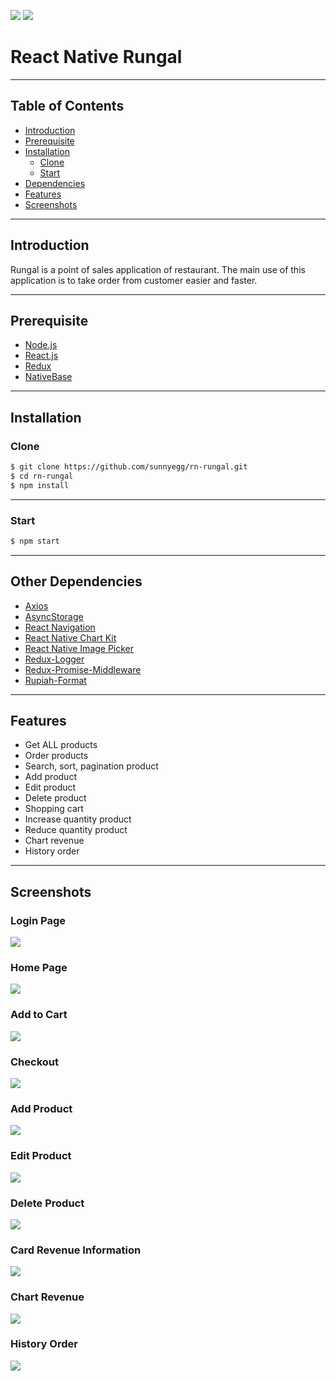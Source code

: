![](https://img.shields.io/badge/Dependencies-React-blue.svg)
![](https://img.shields.io/badge/Storage-Surge-sucess.svg)

# React Native Rungal

<!-- [rungal-app-surge.sh](http://rungal-app.surge.sh) -->

---

## Table of Contents

- [Introduction](#introduction)
- [Prerequisite](#prerequisite)
- [Installation](#installation)
  - [Clone](#clone)
  - [Start](#start)
- [Dependencies](#other-dependencies)
- [Features](#features)
- [Screenshots](#screenshots)

---

## Introduction

Rungal is a point of sales application of restaurant. The main use of this application is to take order from customer easier and faster.

---

## Prerequisite

- [Node.js](https://nodejs.org/en/)
- [React.js](https://facebook.github.io/react-native/)
- [Redux](https://react-redux.js.org/)
- [NativeBase](https://nativebase.io/)

---

## Installation

### Clone

```bash
$ git clone https://github.com/sunnyegg/rn-rungal.git
$ cd rn-rungal
$ npm install
```

---

### Start

```bash
$ npm start
```

---

## Other Dependencies

- [Axios](https://www.npmjs.com/package/axios)
- [AsyncStorage](https://facebook.github.io/react-native/docs/asyncstorage)
- [React Navigation](https://reactnavigation.org/)
- [React Native Chart Kit](https://www.npmjs.com/package/react-native-chart-kit)
- [React Native Image Picker](https://github.com/react-native-community/react-native-image-picker)
- [Redux-Logger](https://www.npmjs.com/package/redux-logger)
- [Redux-Promise-Middleware](https://www.npmjs.com/package/redux-promise-middleware)
- [Rupiah-Format](https://www.npmjs.com/package/rupiah-format)

---

## Features

- Get ALL products
- Order products
- Search, sort, pagination product
- Add product
- Edit product
- Delete product
- Shopping cart
- Increase quantity product
- Reduce quantity product
- Chart revenue
- History order

---

## Screenshots

### Login Page

![](https://raw.githubusercontent.com/sunnyegg/react-rungalapp-bootstrap/master/screenshots/Login.png)

### Home Page

![](https://raw.githubusercontent.com/sunnyegg/react-rungalapp-bootstrap/master/screenshots/Home.png)

### Add to Cart

![](https://raw.githubusercontent.com/sunnyegg/react-rungalapp-bootstrap/master/screenshots/Add%20to%20Cart.png)

### Checkout

![](https://raw.githubusercontent.com/sunnyegg/react-rungalapp-bootstrap/master/screenshots/Checkout.png)

### Add Product

![](https://raw.githubusercontent.com/sunnyegg/react-rungalapp-bootstrap/master/screenshots/Add%20product.png)

### Edit Product

![](https://raw.githubusercontent.com/sunnyegg/react-rungalapp-bootstrap/master/screenshots/Edit%20product.png)

### Delete Product

![](https://raw.githubusercontent.com/sunnyegg/react-rungalapp-bootstrap/master/screenshots/Delete%20product.png)

### Card Revenue Information

![](https://raw.githubusercontent.com/sunnyegg/react-rungalapp-bootstrap/master/screenshots/Card.png)

### Chart Revenue

![](https://raw.githubusercontent.com/sunnyegg/react-rungalapp-bootstrap/master/screenshots/Chart.png)

### History Order

![](https://raw.githubusercontent.com/sunnyegg/react-rungalapp-bootstrap/master/screenshots/History%20order.png)
